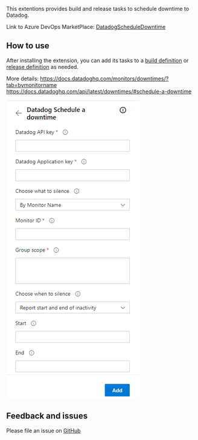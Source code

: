 This extentions provides build and release tasks to schedule downtime to Datadog.

Link to Azure DevOps MarketPlace: [DatadogScheduleDowntime](https://marketplace.visualstudio.com/items?itemName=LucianoReichertEger.datadogscheduledowntime)

## How to use

After installing the extension, you can add its tasks to a [build definition](https://docs.microsoft.com/en-us/azure/devops/pipelines/get-started-designer?view=vsts&tabs=new-nav) or [release definition](https://docs.microsoft.com/en-us/azure/devops/pipelines/release/define-multistage-release-process?view=vsts) as needed.

More details: 
https://docs.datadoghq.com/monitors/downtimes/?tab=bymonitorname
https://docs.datadoghq.com/api/latest/downtimes/#schedule-a-downtime

![alt text](src/tasks/datadogscheduledowntime/screenshots/task.png)

## Feedback and issues

Please file an issue on [GitHub](https://github.com/lucianoeger/datadogscheduledowntime/issues)

